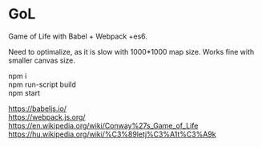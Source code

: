 # GoL


Game of Life with Babel + Webpack +es6.

Need to optimalize, as it is slow with 1000*1000 map size. Works fine with smaller canvas size.

npm i\
npm run-script build\
npm start

https://babeljs.io/ \
https://webpack.js.org/ \
https://en.wikipedia.org/wiki/Conway%27s_Game_of_Life \
https://hu.wikipedia.org/wiki/%C3%89letj%C3%A1t%C3%A9k
